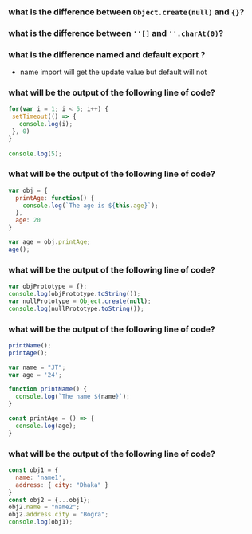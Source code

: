 ### what is the difference between `Object.create(null)` and `{}`? 
### what is the difference between `''[]` and `''.charAt(0)`? 
### what is the difference named and default export ?
- name import will get the update value but default will not 

### what will be the output of the following line of code?
```js
for(var i = 1; i < 5; i++) {
 setTimeout(() => {
   console.log(i);
 }, 0)
}
 
console.log(5);
```

### what will be the output of the following line of code?
```js
var obj = {
  printAge: function() {
    console.log(`The age is ${this.age}`);
  },
  age: 20
}

var age = obj.printAge;
age();
```

### what will be the output of the following line of code?
```js
var objPrototype = {};
console.log(objPrototype.toString());
var nullPrototype = Object.create(null);
console.log(nullPrototype.toString());
```

### what will be the output of the following line of code?
```js
printName();
printAge();

var name = "JT";
var age = '24';

function printName() {
  console.log(`The name ${name}`);
}

const printAge = () => {
  console.log(age);
}
```

### what will be the output of the following line of code?
```js
const obj1 = { 
  name: 'name1',
  address: { city: "Dhaka" }
}
const obj2 = {...obj1};
obj2.name = "name2";
obj2.address.city = "Bogra";
console.log(obj1);
```